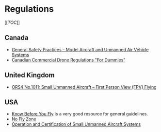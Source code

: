 # Regulations

[[_TOC_]]

## Canada

* [General Safety Practices – Model Aircraft and Unmanned Air Vehicle Systems](http://www.tc.gc.ca/eng/civilaviation/opssvs/managementservices-referencecentre-acs-600-2135.html#2_2)
* [Canadian Commercial Drone Regulations "For Dummies"](http://blog.flitelab.com/2015/01/17/canadian-commercial-drone-regulations-for-dummies/)

## United Kingdom

* [ORS4 No.1011: Small Unmanned Aircraft – First Person View (FPV) Flying](http://www.caa.co.uk/application.aspx?catid=33&pagetype=65&appid=11&mode=detail&id=6204)

## USA

* [Know Before You Fly](http://knowbeforeyoufly.org/) is a very good resource for general guidelines.
* [No Fly Zone](https://www.mapbox.com/drone/no-fly/)
* [Operation and Certification of Small Unmanned Aircraft Systems](http://www.regulations.gov/#!documentDetail;D=FAA-2015-0150-0017)
